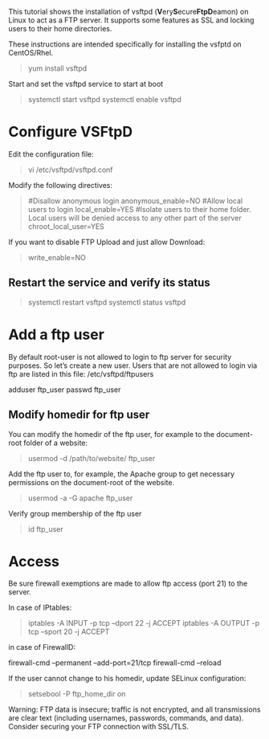 This tutorial shows the installation of vsftpd (**V**ery**S**ecure**FtpD**eamon) on Linux to act as a FTP server. It supports some features as SSL and locking users to their home directories.

These instructions are intended specifically for installing the vsfptd on CentOS/Rhel.

> yum install vsftpd

Start and set the vsftpd service to start at boot

> systemctl start vsftpd
>  systemctl enable vsftpd

Configure VSFtpD
================

Edit the configuration file:

> vi /etc/vsftpd/vsftpd.conf

Modify the following directives:

> \#Disallow anonymous login
>  anonymous\_enable=NO
>  \#Allow local users to login
>  local\_enable=YES
>  \#Isolate users to their home folder. Local users will be denied access to any other part of the server
>  chroot\_local\_user=YES

If you want to disable FTP Upload and just allow Download:

> write\_enable=NO

Restart the service and verify its status
-----------------------------------------

> systemctl restart vsftpd
>  systemctl status vsftpd

Add a ftp user
==============

By default root-user is not allowed to login to ftp server for security purposes. So let’s create a new user.
 Users that are not allowed to login via ftp are listed in this file: /etc/vsftpd/ftpusers

adduser ftp\_user
 passwd ftp\_user

Modify homedir for ftp user
---------------------------

You can modify the homedir of the ftp user, for example to the document-root folder of a website:

> usermod -d /path/to/website/ ftp\_user

Add the ftp user to, for example, the Apache group to get necessary permissions on the document-root of the website.

> usermod -a -G apache ftp\_user

Verify group membership of the ftp user

> id ftp\_user

Access
======

Be sure firewall exemptions are made to allow ftp access (port 21) to the server.

In case of IPtables:

> iptables -A INPUT -p tcp –dport 22 -j ACCEPT
>  iptables -A OUTPUT -p tcp –sport 20 -j ACCEPT

in case of FirewallD:

firewall-cmd –permanent –add-port=21/tcp
 firewall-cmd –reload

If the user cannot change to his homedir, update SELinux configuration:

> setsebool -P ftp\_home\_dir on

Warning: FTP data is insecure; traffic is not encrypted, and all transmissions are clear text (including usernames, passwords, commands, and data). Consider securing your FTP connection with SSL/TLS.